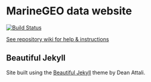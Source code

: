 # MarineGEO data website

[![Build Status](https://travis-ci.com/MarineGEO/marinegeo.github.io.svg?branch=master)](https://travis-ci.com/MarineGEO/marinegeo.github.io)

[See repository wiki for help & instructions](https://github.com/MarineGEO/marinegeo.github.io/wiki)


## Beautiful Jekyll

Site built using the [Beautiful Jekyll](https://github.com/daattali/beautiful-jekyll#readme) theme by Dean Attali.

